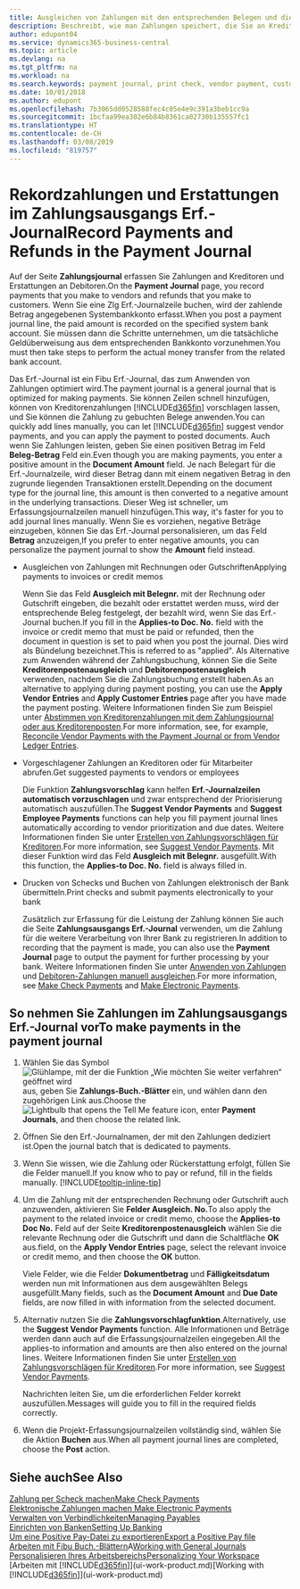 ```yaml
---
title: Ausgleichen von Zahlungen mit den entsprechenden Belegen und diese buchen| Microsoft Docs
description: Beschreibt, wie man Zahlungen speichert, die Sie an Kreditoren und Erstattungen leisten, die Sie den Debitoren erstellen.
author: edupont04
ms.service: dynamics365-business-central
ms.topic: article
ms.devlang: na
ms.tgt_pltfrm: na
ms.workload: na
ms.search.keywords: payment journal, print check, vendor payment, customer refund, creditor, debt, balance due, AP
ms.date: 10/01/2018
ms.author: edupont
ms.openlocfilehash: 7b3065dd0528588fec4c05e4e9c391a3beb1cc9a
ms.sourcegitcommit: 1bcfaa99ea302e6b84b8361ca02730b135557fc1
ms.translationtype: HT
ms.contentlocale: de-CH
ms.lasthandoff: 03/08/2019
ms.locfileid: "819757"
---
```

# <a name="record-payments-and-refunds-in-the-payment-journal"></a><span data-ttu-id="de78c-103">Rekordzahlungen und Erstattungen im Zahlungsausgangs Erf.-Journal</span><span class="sxs-lookup"><span data-stu-id="de78c-103">Record Payments and Refunds in the Payment Journal</span></span>

<span data-ttu-id="de78c-104">Auf der Seite **Zahlungsjournal** erfassen Sie Zahlungen and Kreditoren und Erstattungen an Debitoren.</span><span class="sxs-lookup"><span data-stu-id="de78c-104">On the **Payment Journal** page, you record payments that you make to vendors and refunds that you make to customers.</span></span> <span data-ttu-id="de78c-105">Wenn Sie eine Zlg Erf.-Journalzeile buchen, wird der zahlende Betrag angegebenen Systembankkonto erfasst.</span><span class="sxs-lookup"><span data-stu-id="de78c-105">When you post a payment journal line, the paid amount is recorded on the specified system bank account.</span></span> <span data-ttu-id="de78c-106">Sie müssen dann die Schritte unternehmen, um die tatsächliche Geldüberweisung aus dem entsprechenden Bankkonto vorzunehmen.</span><span class="sxs-lookup"><span data-stu-id="de78c-106">You must then take steps to perform the actual money transfer from the related bank account.</span></span>  

<span data-ttu-id="de78c-107">Das Erf.-Journal ist ein Fibu Erf.-Journal, das zum Anwenden von Zahlungen optimiert wird.</span><span class="sxs-lookup"><span data-stu-id="de78c-107">The payment journal is a general journal that is optimized for making payments.</span></span> <span data-ttu-id="de78c-108">Sie können Zeilen schnell hinzufügen, können von Kreditorenzahlungen [!INCLUDE[d365fin](includes/d365fin_md.md)] vorschlagen lassen, und Sie können die Zahlung zu gebuchten Belege anwenden.</span><span class="sxs-lookup"><span data-stu-id="de78c-108">You can quickly add lines manually, you can let [!INCLUDE[d365fin](includes/d365fin_md.md)] suggest vendor payments, and you can apply the payment to posted documents.</span></span> <span data-ttu-id="de78c-109">Auch wenn Sie Zahlungen leisten, geben Sie einen positiven Betrag im Feld **Beleg-Betrag** Feld ein.</span><span class="sxs-lookup"><span data-stu-id="de78c-109">Even though you are making payments, you enter a positive amount in the **Document Amount** field.</span></span> <span data-ttu-id="de78c-110">Je nach Belegart für die Erf.-Journalzeile, wird dieser Betrag dann mit einem negativen Betrag in den zugrunde liegenden Transaktionen erstellt.</span><span class="sxs-lookup"><span data-stu-id="de78c-110">Depending on the document type for the journal line, this amount is then converted to a negative amount in the underlying transactions.</span></span> <span data-ttu-id="de78c-111">Dieser Weg ist schneller, um Erfassungsjournalzeilen manuell hinzufügen.</span><span class="sxs-lookup"><span data-stu-id="de78c-111">This way, it's faster for you to add journal lines manually.</span></span> <span data-ttu-id="de78c-112">Wenn Sie es vorziehen, negative Beträge einzugeben, können Sie das Erf.-Journal personalisieren, um das Feld **Betrag** anzuzeigen,</span><span class="sxs-lookup"><span data-stu-id="de78c-112">If you prefer to enter negative amounts, you can personalize the payment journal to show the **Amount** field instead.</span></span>  

- <span data-ttu-id="de78c-113">Ausgleichen von Zahlungen mit Rechnungen oder Gutschriften</span><span class="sxs-lookup"><span data-stu-id="de78c-113">Applying payments to invoices or credit memos</span></span>

    <span data-ttu-id="de78c-114">Wenn Sie das Feld **Ausgleich mit Belegnr.** mit der Rechnung oder Gutschrift eingeben, die bezahlt oder erstattet werden muss, wird der entsprechende Beleg festgelegt, der bezahlt wird, wenn Sie das Erf.-Journal buchen.</span><span class="sxs-lookup"><span data-stu-id="de78c-114">If you fill in the **Applies-to Doc. No.** field with the invoice or credit memo that must be paid or refunded, then the document in question is set to paid when you post the journal.</span></span> <span data-ttu-id="de78c-115">Dies wird als Bündelung bezeichnet.</span><span class="sxs-lookup"><span data-stu-id="de78c-115">This is referred to as "applied".</span></span> <span data-ttu-id="de78c-116">Als Alternative zum Anwenden während der Zahlungsbuchung, können Sie die Seite **Kreditorenpostenausgleich** und **Debitorenpostenausgleich** verwenden, nachdem Sie die Zahlungsbuchung erstellt haben.</span><span class="sxs-lookup"><span data-stu-id="de78c-116">As an alternative to applying during payment posting, you can use the **Apply Vendor Entries** and **Apply Customer Entries** page after you have made the payment posting.</span></span> <span data-ttu-id="de78c-117">Weitere Informationen finden Sie zum Beispiel unter [Abstimmen von Kreditorenzahlungen mit dem Zahlungsjournal oder aus Kreditorenposten](payables-how-apply-purchase-transactions-manually.md).</span><span class="sxs-lookup"><span data-stu-id="de78c-117">For more information, see, for example, [Reconcile Vendor Payments with the Payment Journal or from Vendor Ledger Entries](payables-how-apply-purchase-transactions-manually.md).</span></span>  

- <span data-ttu-id="de78c-118">Vorgeschlagener Zahlungen an Kreditoren oder für Mitarbeiter abrufen.</span><span class="sxs-lookup"><span data-stu-id="de78c-118">Get suggested payments to vendors or employees</span></span>

    <span data-ttu-id="de78c-119">Die Funktion **Zahlungsvorschlag** kann helfen **Erf.-Journalzeilen automatisch vorzuschlagen** und zwar entsprechend der Priorisierung automatisch auszufüllen.</span><span class="sxs-lookup"><span data-stu-id="de78c-119">The **Suggest Vendor Payments** and **Suggest Employee Payments** functions can help you fill payment journal lines automatically according to vendor prioritization and due dates.</span></span> <span data-ttu-id="de78c-120">Weitere Informationen finden Sie unter [Erstellen von Zahlungsvorschlägen für Kreditoren](payables-how-suggest-vendor-payments.md).</span><span class="sxs-lookup"><span data-stu-id="de78c-120">For more information, see [Suggest Vendor Payments](payables-how-suggest-vendor-payments.md).</span></span> <span data-ttu-id="de78c-121">Mit dieser Funktion wird das Feld **Ausgleich mit Belegnr.** ausgefüllt.</span><span class="sxs-lookup"><span data-stu-id="de78c-121">With this function, the **Applies-to Doc. No.** field is always filled in.</span></span>  

- <span data-ttu-id="de78c-122">Drucken von Schecks und Buchen von Zahlungen elektronisch der Bank übermitteln.</span><span class="sxs-lookup"><span data-stu-id="de78c-122">Print checks and submit payments electronically to your bank</span></span>

    <span data-ttu-id="de78c-123">Zusätzlich zur Erfassung für die Leistung der Zahlung können Sie auch die Seite **Zahlungsausgangs Erf.-Journal** verwenden, um die Zahlung für die weitere Verarbeitung von Ihrer Bank zu registrieren.</span><span class="sxs-lookup"><span data-stu-id="de78c-123">In addition to recording that the payment is made, you can also use the **Payment Journal** page to output the payment for further processing by your bank.</span></span> <span data-ttu-id="de78c-124">Weitere Informationen finden Sie unter [Anwenden von Zahlungen](payables-how-work-checks.md) und [Debitoren-Zahlungen manuell ausgleichen](payables-how-export-payments-bank-file.md).</span><span class="sxs-lookup"><span data-stu-id="de78c-124">For more information, see [Make Check Payments](payables-how-work-checks.md) and [Make Electronic Payments](payables-how-export-payments-bank-file.md).</span></span>  

## <a name="to-make-payments-in-the-payment-journal"></a><span data-ttu-id="de78c-125">So nehmen Sie Zahlungen im Zahlungsausgangs Erf.-Journal vor</span><span class="sxs-lookup"><span data-stu-id="de78c-125">To make payments in the payment journal</span></span>

1. <span data-ttu-id="de78c-126">Wählen Sie das Symbol ![Glühlampe, mit der die Funktion „Wie möchten Sie weiter verfahren“ geöffnet wird](media/ui-search/search_small.png "Wie möchten Sie weiter verfahren?") aus, geben Sie **Zahlungs-Buch.-Blätter** ein, und wählen dann den zugehörigen Link aus.</span><span class="sxs-lookup"><span data-stu-id="de78c-126">Choose the ![Lightbulb that opens the Tell Me feature](media/ui-search/search_small.png "Tell me what you want to do") icon, enter **Payment Journals**, and then choose the related link.</span></span>
2. <span data-ttu-id="de78c-127">Öffnen Sie den Erf.-Journalnamen, der mit den Zahlungen dediziert ist.</span><span class="sxs-lookup"><span data-stu-id="de78c-127">Open the journal batch that is dedicated to payments.</span></span>
3. <span data-ttu-id="de78c-128">Wenn Sie wissen, wie die Zahlung oder Rückerstattung erfolgt, füllen Sie die Felder manuell.</span><span class="sxs-lookup"><span data-stu-id="de78c-128">If you know who to pay or refund, fill in the fields manually.</span></span> [!INCLUDE[tooltip-inline-tip](includes/tooltip-inline-tip_md.md)]
4. <span data-ttu-id="de78c-129">Um die Zahlung mit der entsprechenden Rechnung oder Gutschrift auch anzuwenden, aktivieren Sie **Felder Ausgleich. No.**</span><span class="sxs-lookup"><span data-stu-id="de78c-129">To also apply the payment to the related invoice or credit memo, choose the **Applies-to Doc No.**</span></span> <span data-ttu-id="de78c-130">Feld auf der Seite **Kreditorenpostenausgleich** wählen Sie die relevante Rechnung oder die Gutschrift und dann die Schaltfläche **OK** aus.</span><span class="sxs-lookup"><span data-stu-id="de78c-130">field, on the **Apply Vendor Entries** page, select the relevant invoice or credit memo, and then choose the **OK** button.</span></span>

    <span data-ttu-id="de78c-131">Viele Felder, wie die Felder **Dokumentbetrag** und **Fälligkeitsdatum** werden nun mit Informationen aus dem ausgewählten Belegs ausgefüllt.</span><span class="sxs-lookup"><span data-stu-id="de78c-131">Many fields, such as the **Document Amount** and **Due Date** fields, are now filled in with information from the selected document.</span></span>
5. <span data-ttu-id="de78c-132">Alternativ nutzen Sie die **Zahlungsvorschlagfunktion**.</span><span class="sxs-lookup"><span data-stu-id="de78c-132">Alternatively, use the **Suggest Vendor Payments** function.</span></span> <span data-ttu-id="de78c-133">Alle Informationen und Beträge werden dann auch auf die Erfassungsjournalzeilen eingegeben.</span><span class="sxs-lookup"><span data-stu-id="de78c-133">All the applies-to information and amounts are then also entered on the journal lines.</span></span> <span data-ttu-id="de78c-134">Weitere Informationen finden Sie unter [Erstellen von Zahlungsvorschlägen für Kreditoren](payables-how-suggest-vendor-payments.md).</span><span class="sxs-lookup"><span data-stu-id="de78c-134">For more information, see [Suggest Vendor Payments](payables-how-suggest-vendor-payments.md).</span></span>

    <span data-ttu-id="de78c-135">Nachrichten leiten Sie, um die erforderlichen Felder korrekt auszufüllen.</span><span class="sxs-lookup"><span data-stu-id="de78c-135">Messages will guide you to fill in the required fields correctly.</span></span>
6.  <span data-ttu-id="de78c-136">Wenn die Projekt-Erfassungsjournalzeilen vollständig sind, wählen Sie die Aktion **Buchen** aus.</span><span class="sxs-lookup"><span data-stu-id="de78c-136">When all payment journal lines are completed, choose the **Post** action.</span></span>

## <a name="see-also"></a><span data-ttu-id="de78c-137">Siehe auch</span><span class="sxs-lookup"><span data-stu-id="de78c-137">See Also</span></span>
[<span data-ttu-id="de78c-138">Zahlung per Scheck machen</span><span class="sxs-lookup"><span data-stu-id="de78c-138">Make Check Payments</span></span>](payables-how-work-checks.md)  
[<span data-ttu-id="de78c-139">Elektronische Zahlungen machen </span><span class="sxs-lookup"><span data-stu-id="de78c-139">Make Electronic Payments</span></span>](payables-how-export-payments-bank-file.md)  
[<span data-ttu-id="de78c-140">Verwalten von Verbindlichkeiten</span><span class="sxs-lookup"><span data-stu-id="de78c-140">Managing Payables</span></span>](payables-manage-payables.md)  
[<span data-ttu-id="de78c-141">Einrichten von Banken</span><span class="sxs-lookup"><span data-stu-id="de78c-141">Setting Up Banking</span></span>](bank-setup-banking.md)  
[<span data-ttu-id="de78c-142">Um eine Positive Pay-Datei zu exportieren</span><span class="sxs-lookup"><span data-stu-id="de78c-142">Export a Positive Pay file</span></span>](finance-how-positive-pay.md)  
<span data-ttu-id="de78c-143">[Arbeiten mit Fibu Buch.-Blättern](ui-work-general-journals.md)A</span><span class="sxs-lookup"><span data-stu-id="de78c-143">[Working with General Journals](ui-work-general-journals.md)</span></span>  
[<span data-ttu-id="de78c-144">Personalisieren Ihres Arbeitsbereichs</span><span class="sxs-lookup"><span data-stu-id="de78c-144">Personalizing Your Workspace</span></span>](ui-personalization-user.md)  
<span data-ttu-id="de78c-145">[Arbeiten mit [!INCLUDE[d365fin](includes/d365fin_md.md)]](ui-work-product.md)</span><span class="sxs-lookup"><span data-stu-id="de78c-145">[Working with [!INCLUDE[d365fin](includes/d365fin_md.md)]](ui-work-product.md)</span></span>  
